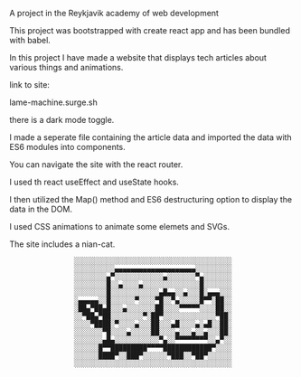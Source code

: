 A project in the Reykjavik academy of web development 

This project was bootstrapped with create react app and has been bundled with babel.

In this project I have made a website that displays tech articles about various things and animations.


link to site:

lame-machine.surge.sh

there is a dark mode toggle.

I made a seperate file containing the article data and imported the data with ES6 modules into components.

You can navigate the site with the react router.

I used th react useEffect and useState hooks.

I then utilized the Map() method and ES6 destructuring option to display the data in the DOM.

I used CSS animations to animate some elemets and SVGs.

The site includes a nian-cat.








                    ░░░░░░░░░░░░░░░░░░░░░░░░░░░░░░░░░░░░░░░
                    ░░░░░░░░░░▄▄▄▄▄▄▄▄▄▄▄▄▄▄▄▄▄▄▄▄░░░░░░░░░
                    ░░░░░░░░▄▀░░░░░░░░░░░░▄░░░░░░░▀▄░░░░░░░
                    ░░░░░░░░█░░▄░░░░▄░░░░░░░░░░░░░░█░░░░░░░
                    ░░░░░░░░█░░░░░░░░░░░░▄█▄▄░░▄░░░█░▄▄▄░░░
                    ░▄▄▄▄▄░░█░░░░░░▀░░░░▀█░░▀▄░░░░░█▀▀░██░░
                    ░██▄▀██▄█░░░▄░░░░░░░██░░░░▀▀▀▀▀░░░░██░░
                    ░░▀██▄▀██░░░░░░░░▀░██▀░░░░░░░░░░░░░▀██░
                    ░░░░▀████░▀░░░░▄░░░██░░░▄█░░░░▄░▄█░░██░
                    ░░░░░░░▀█░░░░▄░░░░░██░░░░▄░░░▄░░▄░░░██░
                    ░░░░░░░▄█▄░░░░░░░░░░░▀▄░░▀▀▀▀▀▀▀▀░░▄▀░░
                    ░░░░░░█▀▀█████████▀▀▀▀████████████▀░░░░
                    ░░░░░░████▀░░███▀░░░░░░▀███░░▀██▀░░░░░░
                    ░░░░░░░░░░░░░░░░░░░░░░░░░░░░░░░░░░░░░░░








